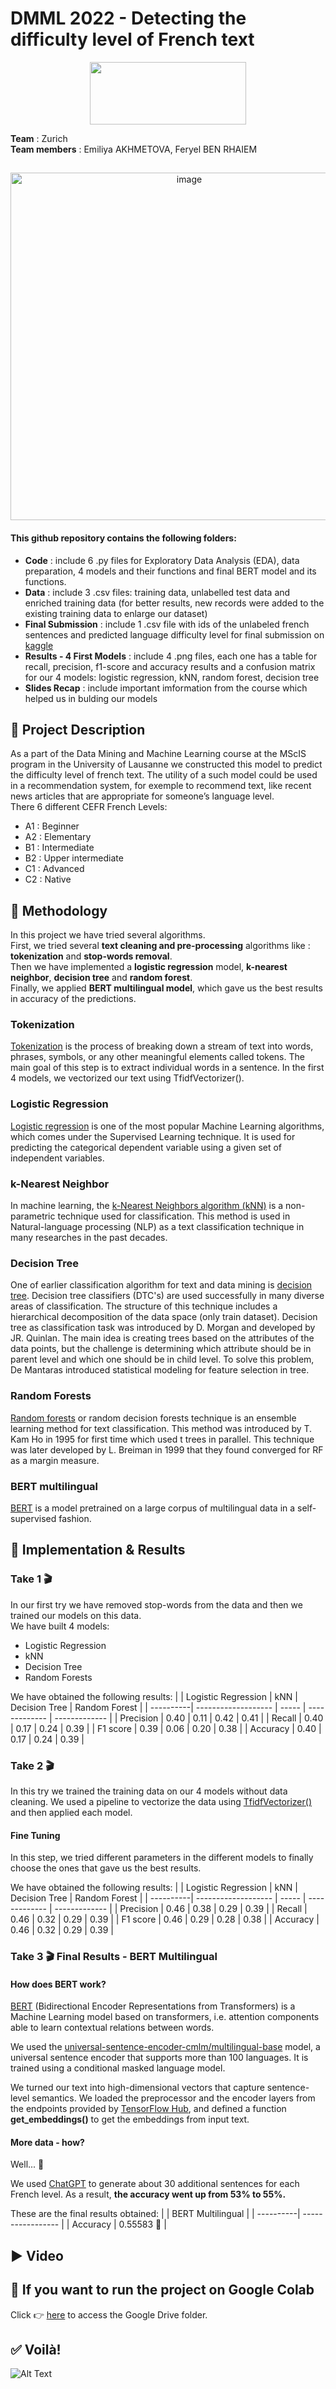 # DMML 2022 - Detecting the difficulty level of French text
<p align="center">
<img src="https://upload.wikimedia.org/wikipedia/commons/thumb/2/2b/Logo_Université_de_Lausanne.svg/1280px-Logo_Université_de_Lausanne.svg.png" width="250" height="100"/> <br>
 </p>

**Team** : Zurich <br>
**Team members** : Emiliya AKHMETOVA, Feryel BEN RHAIEM

##   
<p align="center">
<img width="556" alt="image" src="https://user-images.githubusercontent.com/114418712/209107688-b89bbaa1-27ac-4a65-9f2f-ef71fdfe516e.png">
</p>

#### This github repository contains the following folders:
* **Code** : include 6 .py files for Exploratory Data Analysis (EDA), data preparation, 4 models and their functions and final BERT model and its functions. 
* **Data** : include 3 .csv files: training data, unlabelled test data and enriched training data (for better results, new records were added to the existing training data to enlarge our dataset) 
* **Final Submission** : include 1 .csv file with ids of the unlabeled french sentences and predicted language difficulty level for final submission on [kaggle](https://www.kaggle.com/competitions/detecting-french-texts-difficulty-level-2022/overview) 
* **Results - 4 First Models** : include 4 .png files, each one has a table for recall, precision, f1-score and accuracy results and a confusion matrix for our 4 models: logistic regression, kNN, random forest, decision tree
* **Slides Recap** : include important imformation from the course which helped us in bulding our models

## 🚧  Project Description  
As a part of the Data Mining and Machine Learning course at the MScIS program in the University of Lausanne we constructed this model to predict the difficulty level of french text. The utility of a such model could be used in a recommendation system, for exemple to recommend text, like recent news articles that are appropriate for someone’s language level. <br>
There 6 different CEFR French Levels: 
* A1 : Beginner 
* A2 : Elementary
* B1 : Intermediate
* B2 : Upper intermediate 
* C1 : Advanced
* C2 : Native

## 🤔  Methodology 
In this project we have tried several algorithms. <br>
First, we tried several **text cleaning and pre-processing** algorithms like : **tokenization** and **stop-words removal**. <br>
Then we have implemented a **logistic regression** model, **k-nearest neighbor**, **decision tree** and **random forest**. <br>
Finally, we applied **BERT multilingual model**, which gave us the best results in accuracy of the predictions. <br> 

### Tokenization 
[Tokenization](https://github.com/kk7nc/Text_Classification/blob/master/README.rst#tokenization) is the process of breaking down a stream of text into words, phrases, symbols, or any other meaningful elements called tokens. The main goal of this step is to extract individual words in a sentence. In the first 4 models, we vectorized our text using TfidfVectorizer(). 

### Logistic Regression
[Logistic regression](https://www.javatpoint.com/logistic-regression-in-machine-learning) is one of the most popular Machine Learning algorithms, which comes under the Supervised Learning technique. It is used for predicting the categorical dependent variable using a given set of independent variables.

### k-Nearest Neighbor 
In machine learning, the [k-Nearest Neighbors algorithm (kNN)](https://github.com/kk7nc/Text_Classification/blob/master/README.rst#k-nearest-neighbor) is a non-parametric technique used for classification. This method is used in Natural-language processing (NLP) as a text classification technique in many researches in the past decades.

### Decision Tree
One of earlier classification algorithm for text and data mining is [decision tree](https://github.com/kk7nc/Text_Classification/blob/master/README.rst#decision-tree). Decision tree classifiers (DTC's) are used successfully in many diverse areas of classification. The structure of this technique includes a hierarchical decomposition of the data space (only train dataset). Decision tree as classification task was introduced by D. Morgan and developed by JR. Quinlan. The main idea is creating trees based on the attributes of the data points, but the challenge is determining which attribute should be in parent level and which one should be in child level. To solve this problem, De Mantaras introduced statistical modeling for feature selection in tree.

### Random Forests
[Random forests](https://github.com/kk7nc/Text_Classification/blob/master/README.rst#random-forest) or random decision forests technique is an ensemble learning method for text classification. This method was introduced by T. Kam Ho in 1995 for first time which used t trees in parallel. This technique was later developed by L. Breiman in 1999 that they found converged for RF as a margin measure.

### BERT multilingual
[BERT](https://tfhub.dev/google/universal-sentence-encoder-cmlm/multilingual-preprocess/2) is a model pretrained on a large corpus of multilingual data in a self-supervised fashion.

## 🎯  Implementation & Results 

### Take 1 🎬
In our first try we have removed stop-words from the data and then we trained our models on this data. <br>
We have built 4 models: <br>
* Logistic Regression
* kNN
* Decision Tree
* Random Forests 

We have obtained the following results: 
|           | Logistic Regression | kNN   | Decision Tree |  Random Forest |
| ----------| ------------------- | ----- | ------------- | -------------  |
| Precision |         0.40        | 0.11  |      0.42     |      0.41      |
| Recall    |         0.40        | 0.17  |      0.24     |      0.39      |
| F1 score  |         0.39        | 0.06  |      0.20     |      0.38      |
| Accuracy  |         0.40        | 0.17  |      0.24     |      0.39      |


### Take 2 🎬
In this try we trained the training data on our 4 models without data cleaning. We used a pipeline to vectorize the data using [TfidfVectorizer()](https://scikit-learn.org/stable/modules/generated/sklearn.feature_extraction.text.TfidfVectorizer.html) and then applied each model. 

#### Fine Tuning
In this step, we tried different parameters in the different models to finally choose the ones that gave us the best results.

We have obtained the following results: 
|           | Logistic Regression | kNN   | Decision Tree |  Random Forest |
| ----------| ------------------- | ----- | ------------- | -------------  |
| Precision |         0.46        | 0.38  |      0.29     |      0.39      |
| Recall    |         0.46        | 0.32  |      0.29     |      0.39      |
| F1 score  |         0.46        | 0.29  |      0.28     |      0.38      |
| Accuracy  |         0.46        | 0.32  |      0.29     |      0.39      |


### Take 3 🎬 Final Results - BERT Multilingual

#### How does BERT work?
[BERT](https://tfhub.dev/google/universal-sentence-encoder-cmlm/multilingual-preprocess/2) (Bidirectional Encoder Representations from Transformers) is a Machine Learning model based on transformers, i.e. attention components able to learn contextual relations between words.

We used the [universal-sentence-encoder-cmlm/multilingual-base](https://tfhub.dev/google/universal-sentence-encoder-cmlm/multilingual-base-br/1) model, a universal sentence encoder that supports more than 100 languages. It is trained using a conditional masked language model.

We turned our text into high-dimensional vectors that capture sentence-level semantics. We loaded the preprocessor and the encoder layers from the endpoints provided by [TensorFlow Hub](https://www.tensorflow.org/hub), and defined a function **get_embeddings()** to get the embeddings from input text.

#### More data - how?
Well... 🤖

We used [ChatGPT](https://openai.com/blog/chatgpt/) to generate about 30 additional sentences for each French level. As a result, **the accuracy went up from 53% to 55%.**

These are the final results obtained: 
|           | BERT Multilingual | 
| ----------| ----------------- | 
| Accuracy  |     0.55583 🥳    |

## ▶️  Video  


## 🔗  If you want to run the project on Google Colab 
Click 👉 [here](https://drive.google.com/drive/folders/1kaYZfzzkylGjUnu4WIGjgQWFR3UUZlCE?usp=sharing) to access the Google Drive folder. 

## ✅  Voilà!  
![Alt Text](https://media.giphy.com/media/lD76yTC5zxZPG/giphy.gif?cid=ecf05e47pkj3l2rpocnzkqvb15hb5fs9rg5auaw5b5ge7nek&rid=giphy.gif&ct=g)
